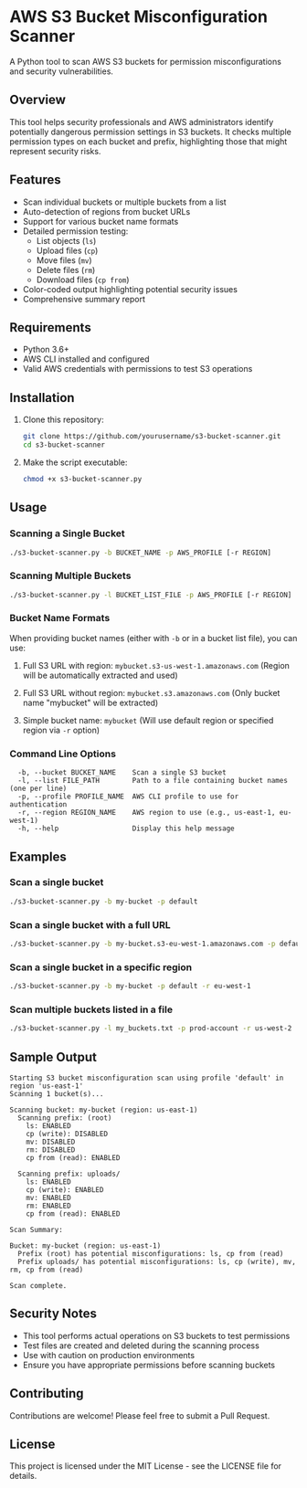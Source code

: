 # AWS S3 Bucket Misconfiguration Scanner

A Python tool to scan AWS S3 buckets for permission misconfigurations and security vulnerabilities.

## Overview

This tool helps security professionals and AWS administrators identify potentially dangerous permission settings in S3 buckets. It checks multiple permission types on each bucket and prefix, highlighting those that might represent security risks.

## Features

- Scan individual buckets or multiple buckets from a list
- Auto-detection of regions from bucket URLs
- Support for various bucket name formats
- Detailed permission testing:
  - List objects (`ls`)
  - Upload files (`cp`)
  - Move files (`mv`)
  - Delete files (`rm`)
  - Download files (`cp from`)
- Color-coded output highlighting potential security issues
- Comprehensive summary report

## Requirements

- Python 3.6+
- AWS CLI installed and configured
- Valid AWS credentials with permissions to test S3 operations

## Installation

1. Clone this repository:
   ```bash
   git clone https://github.com/yourusername/s3-bucket-scanner.git
   cd s3-bucket-scanner
   ```

2. Make the script executable:
   ```bash
   chmod +x s3-bucket-scanner.py
   ```

## Usage

### Scanning a Single Bucket

```bash
./s3-bucket-scanner.py -b BUCKET_NAME -p AWS_PROFILE [-r REGION]
```

### Scanning Multiple Buckets

```bash
./s3-bucket-scanner.py -l BUCKET_LIST_FILE -p AWS_PROFILE [-r REGION]
```

### Bucket Name Formats

When providing bucket names (either with `-b` or in a bucket list file), you can use:

1. Full S3 URL with region: `mybucket.s3-us-west-1.amazonaws.com`
   (Region will be automatically extracted and used)

2. Full S3 URL without region: `mybucket.s3.amazonaws.com`
   (Only bucket name "mybucket" will be extracted)

3. Simple bucket name: `mybucket`
   (Will use default region or specified region via `-r` option)

### Command Line Options

```
  -b, --bucket BUCKET_NAME    Scan a single S3 bucket
  -l, --list FILE_PATH        Path to a file containing bucket names (one per line)
  -p, --profile PROFILE_NAME  AWS CLI profile to use for authentication
  -r, --region REGION_NAME    AWS region to use (e.g., us-east-1, eu-west-1)
  -h, --help                  Display this help message
```

## Examples

### Scan a single bucket

```bash
./s3-bucket-scanner.py -b my-bucket -p default
```

### Scan a single bucket with a full URL

```bash
./s3-bucket-scanner.py -b my-bucket.s3-eu-west-1.amazonaws.com -p default
```

### Scan a single bucket in a specific region

```bash
./s3-bucket-scanner.py -b my-bucket -p default -r eu-west-1
```

### Scan multiple buckets listed in a file

```bash
./s3-bucket-scanner.py -l my_buckets.txt -p prod-account -r us-west-2
```

## Sample Output

```
Starting S3 bucket misconfiguration scan using profile 'default' in region 'us-east-1'
Scanning 1 bucket(s)...

Scanning bucket: my-bucket (region: us-east-1)
  Scanning prefix: (root)
    ls: ENABLED
    cp (write): DISABLED
    mv: DISABLED
    rm: DISABLED
    cp from (read): ENABLED

  Scanning prefix: uploads/
    ls: ENABLED
    cp (write): ENABLED
    mv: ENABLED
    rm: ENABLED
    cp from (read): ENABLED

Scan Summary:

Bucket: my-bucket (region: us-east-1)
  Prefix (root) has potential misconfigurations: ls, cp from (read)
  Prefix uploads/ has potential misconfigurations: ls, cp (write), mv, rm, cp from (read)

Scan complete.
```

## Security Notes

- This tool performs actual operations on S3 buckets to test permissions
- Test files are created and deleted during the scanning process
- Use with caution on production environments
- Ensure you have appropriate permissions before scanning buckets

## Contributing

Contributions are welcome! Please feel free to submit a Pull Request.

## License

This project is licensed under the MIT License - see the LICENSE file for details.
